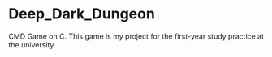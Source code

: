 # Deep_Dark_Dungeon
CMD Game on C.
This game is my project for the first-year study practice at the university.
